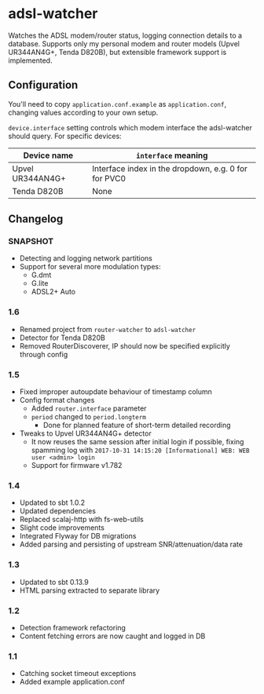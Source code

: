 adsl-watcher
==============

Watches the ADSL modem/router status, logging connection details to a database.
Supports only my personal modem and router models (Upvel UR344AN4G+, Tenda D820B),
but extensible framework support is implemented.


Configuration
-------------
You'll need to copy `application.conf.example` as `application.conf`, changing values according to your own setup.

`device.interface` setting controls which modem interface the adsl-watcher should query.
For specific devices:

Device name         | `interface` meaning
------------------- | -------------------
Upvel UR344AN4G+    | Interface index in the dropdown, e.g. 0 for for PVC0
Tenda D820B         | None


Changelog
---------

### SNAPSHOT
* Detecting and logging network partitions
* Support for several more modulation types:
  * G.dmt
  * G.lite
  * ADSL2+ Auto

### 1.6
* Renamed project from `router-watcher` to `adsl-watcher`
* Detector for Tenda D820B
* Removed RouterDiscoverer, IP should now be specified explicitly through config

### 1.5
* Fixed improper autoupdate behaviour of timestamp column
* Config format changes
  * Added `router.interface` parameter
  * `period` changed to `period.longterm`
    * Done for planned feature of short-term detailed recording
* Tweaks to Upvel UR344AN4G+ detector
  * It now reuses the same session after initial login if possible, fixing spamming log
    with `2017-10-31 14:15:20 [Informational] WEB: WEB user <admin> login`
  * Support for firmware v1.782

### 1.4
* Updated to sbt 1.0.2
* Updated dependencies
* Replaced scalaj-http with fs-web-utils
* Slight code improvements
* Integrated Flyway for DB migrations
* Added parsing and persisting of upstream SNR/attenuation/data rate

### 1.3
* Updated to sbt 0.13.9
* HTML parsing extracted to separate library

### 1.2
* Detection framework refactoring
* Content fetching errors are now caught and logged in DB

### 1.1
* Catching socket timeout exceptions
* Added example application.conf
